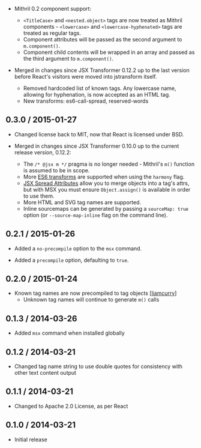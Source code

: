 * Mithril 0.2 component support:
  * `<TitleCase>` and `<nested.object>` tags are now treated as Mithril
    components - `<lowercase>` and `<lowercase-hyphenated>` tags are treated as
    regular tags.
  * Component attributes will be passed as the second argument to
    `m.component()`.
  * Component child contents will be wrapped in an array and passed as the third
    argument to `m.component()`.

* Merged in changes since JSX Transformer 0.12.2 up to the last version before
  React's visitors were moved into jstransform itself.
  * Removed hardcoded list of known tags. Any lowercase name, allowing for
    hyphenation, is now accepted as an HTML tag.
  * New transforms: es6-call-spread, reserved-words

## 0.3.0 / 2015-01-27

* Changed license back to MIT, now that React is licensed under BSD.

* Merged in changes since JSX Transformer 0.10.0 up to the current release
  version, 0.12.2:
  * The `/* @jsx m */` pragma is no longer needed - Mithril's `m()` function is
    assumed to be in scope.
  * More [ES6 transforms](http://kangax.github.io/compat-table/es6/#jsx) are
    supported when using the `harmony` flag.
  * [JSX Spread Attributes](http://facebook.github.io/react/docs/jsx-spread.html)
    allow you to merge objects into a tag's attrs, but with MSX you must ensure
    `Object.assign()` is available in order to use them.
  * More HTML and SVG tag names are supported.
  * Inline sourcemaps can be generated by passing a `sourceMap: true` option (or
    `--source-map-inline` flag on the command line).

## 0.2.1 / 2015-01-26

* Added a `no-precompile` option to the `msx` command.

* Added a `precompile` option, defaulting to `true`.

## 0.2.0 / 2015-01-24

* Known tag names are now precompiled to tag objects \[[liamcurry]\]
  * Unknown tag names will continue to generate `m()` calls

## 0.1.3 / 2014-03-26

* Added `msx` command when installed globally

## 0.1.2 / 2014-03-21

* Changed tag name string to use double quotes for consistency with other text
  content output

## 0.1.1 / 2014-03-21

* Changed to Apache 2.0 License, as per React

## 0.1.0 / 2014-03-21

* Initial release

[liamcurry]: https://github.com/liamcurry
